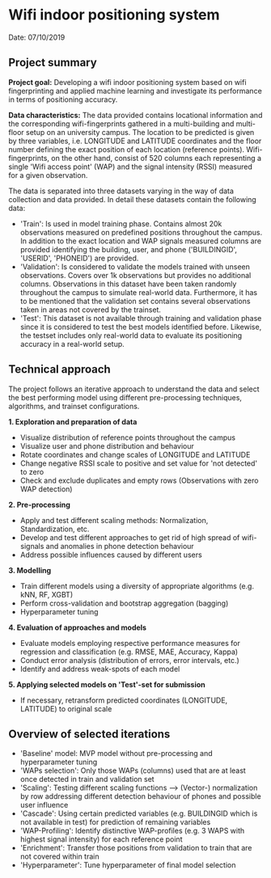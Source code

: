 # **Wifi indoor positioning system**  
  
Date: 07/10/2019  
  
## Project summary
**Project goal:** Developing a wifi indoor positioning system based on wifi fingerprinting and applied machine learning and investigate its performance in terms of positioning accuracy.  
  
**Data characteristics:** The data provided contains locational information and the corresponding wifi-fingerprints gathered in a multi-building and multi-floor setup on an university campus. The location to be predicted is given by three variables, i.e. LONGITUDE and LATITUDE coordinates and the floor number defining the exact position of each location (reference points). Wifi-fingerprints, on the other hand, consist of 520 columns each representing a single 'Wifi access point' (WAP) and the signal intensity (RSSI) measured for a given observation.

The data is separated into three datasets varying in the way of data collection and data provided. In detail these datasets contain the following data: 
* 'Train': Is used in model training phase. Contains almost 20k observations measured on predefined positions throughout the campus. In addition to the exact location and WAP signals measured columns are provided identifying the building, user, and phone ('BUILDINGID', 'USERID', 'PHONEID') are provided. 
* 'Validation': Is considered to validate the models trained with unseen observations. Covers over 1k observations but provides no additional columns. Observations in this dataset have been taken randomly throughout the campus to simulate real-world data. Furthermore, it has to be mentioned that the validation set contains several observations taken in areas not covered by the trainset. 
* 'Test': This dataset is not available through training and validation phase since it is considered to test the best models identified before. Likewise, the testset includes only real-world data to evaluate its positioning accuracy in a real-world setup.  
  
## Technical approach
The project follows an iterative approach to understand the data and select the best performing model using different pre-processing techniques, algorithms, and trainset configurations. 
  
**1. Exploration and preparation of data** 
- Visualize distribution of reference points throughout the campus
- Visualize user and phone distribution and behaviour
- Rotate coordinates and change scales of LONGITUDE and LATITUDE
- Change negative RSSI scale to positive and set value for 'not detected' to zero
- Check and exclude duplicates and empty rows (Observations with zero WAP detection)
  
**2. Pre-processing**    
- Apply and test different scaling methods: Normalization, Standardization, etc.
- Develop and test different approaches to get rid of high spread of wifi-signals and anomalies in phone detection behaviour
- Address possible influences caused by different users
  
**3. Modelling**  
- Train different models using a diversity of appropriate algorithms (e.g. kNN, RF, XGBT)
- Perform cross-validation and bootstrap aggregation (bagging)
- Hyperparameter tuning
  
**4. Evaluation of approaches and models**  
- Evaluate models employing respective performance measures for regression and classification (e.g. RMSE, MAE, Accuracy, Kappa)
- Conduct error analysis (distribution of errors, error intervals, etc.)
- Identify and address weak-spots of each model
  
**5. Applying selected models on 'Test'-set for submission**  
- If necessary, retransform predicted coordinates (LONGITUDE, LATITUDE) to original scale
  
## Overview of selected iterations

- 'Baseline' model: MVP model without pre-processing and hyperparameter tuning
- 'WAPs selection': Only those WAPs (columns) used that are at least once detected in train and validation set
- 'Scaling': Testing different scaling functions --> (Vector-) normalization by row addressing different detection behaviour of phones and possible user influence
- 'Cascade': Using certain predicted variables (e.g. BUILDINGID which is not available in test) for prediction of remaining variables
- 'WAP-Profiling': Identify distinctive WAP-profiles (e.g. 3 WAPS with highest signal intensity) for each reference point 
- 'Enrichment': Transfer those positions from validation to train that are not covered within train
- 'Hyperparameter': Tune hyperparameter of final model selection
